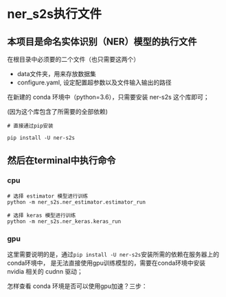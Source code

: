 # ner_s2s执行文件

## 本项目是命名实体识别（NER）模型的执行文件

在根目录中必须要的二个文件（也只需要这两个）
* data文件夹，用来存放数据集
* configure.yaml, 设定配置超参数以及文件输入输出的路径

在新建的 conda 环境中（python=3.6），只需要安装 ner-s2s 这个库即可；

(因为这个库包含了所需要的全部依赖)
```
# 直接通过pip安装

pip install -U ner-s2s
```

## 然后在terminal中执行命令

### cpu
```
# 选择 estimator 模型进行训练
python -m ner_s2s.ner_estimator.estimator_run

# 选择 keras 模型进行训练
python -m ner_s2s.ner_keras.keras_run
```

### gpu

这里需要说明的是，通过`pip install -U ner-s2s`安装所需的依赖在服务器上的conda环境中，
是无法直接使用gpu训练模型的，需要在conda环境中安装 nvidia 相关的 cudnn 驱动；

怎样查看 conda 环境是否可以使用gpu加速？三步：
* `python` 进入命令行模式
* `import tensorfow as tf` 导入tensorflow
* `tf.test.is_gpu_available()` 如果显示 True 则大功告成

例如：
```
(ner_s2s) shf@tesla:~$ python
Python 3.6.10 |Anaconda, Inc.| (default, Jan  7 2020, 21:14:29)
[GCC 7.3.0] on linux
Type "help", "copyright", "credits" or "license" for more information.
>>> import tensorflow as tf
>>> tf.test.is_gpu_available()
...
True
>>>
```

所以需要在 conda 环境中多安装一次 gpu 驱动：
```
conda install tensorflow-gpu==1.15
```

然后指定显卡运行(针对多显卡)即可：
```
# 选择 estimator 模型进行训练
CUDA_VISIBLE_DEVICES=0 python -m ner_s2s.ner_estimator.estimator_run

# 选择 keras 模型进行训练
CUDA_VISIBLE_DEVICES=1 python -m ner_s2s.ner_keras.keras_run
```

## add
如果想要深入理解具体的执行库函数代码，见我的 github 项目[*ner_s2s*](https://github.com/shfshf/ner_s2s)